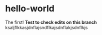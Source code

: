 # hello-world
The first!
****Test to check edits on this branch****
ksaljflkkasjdnflajsndflkajsdnflakjsdnflkjs
